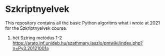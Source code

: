 # Szkriptnyelvek
This repository contains all the basic Python algoritms what i wrote at 2021 for the Szkriptnyelvek course.

1. hét
Sztring metódus 1-2
https://arato.inf.unideb.hu/szathmary.laszlo/pmwiki/index.php?n=Py3.20121001a


